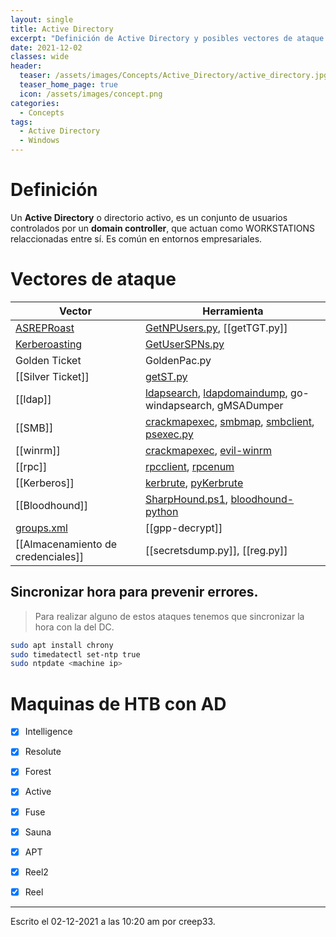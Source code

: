 ```yaml
---
layout: single
title: Active Directory
excerpt: "Definición de Active Directory y posibles vectores de ataque."
date: 2021-12-02
classes: wide
header:
  teaser: /assets/images/Concepts/Active_Directory/active_directory.jpg
  teaser_home_page: true
  icon: /assets/images/concept.png
categories:
  - Concepts
tags:
  - Active Directory
  - Windows
---
```


# Definición
Un **Active Directory** o directorio activo, es un conjunto de usuarios controlados por un **domain controller**, que actuan como WORKSTATIONS relaccionadas entre sí. Es común en entornos empresariales.

# Vectores de ataque

| Vector | Herramienta |
| --------- | ------------ |
| [ASREPRoast](/ASREPRoast/) | [GetNPUsers.py](ASREPRoast.md#GetNPUsers.py), [[getTGT.py]] |
| [Kerberoasting](/Kerberoasting/) | [GetUserSPNs.py](Kerberoasting.md#GetUserSPN.py) |
| Golden Ticket | GoldenPac.py |
| [[Silver Ticket]] | [getST.py](Silver%20Ticket.md#getST.py) | 
| [[ldap]] | [ldapsearch](ldap.md#ldapsearch), [ldapdomaindump](ldap.md#ldapdomaindump), go-windapsearch, gMSADumper|
| [[SMB]] | [crackmapexec](/Crackmapexec/), [smbmap](SMB.md#smbmap), [smbclient](SMB.md#smbclient), [psexec.py](SMB.md#psexec.py) |
| [[winrm]] | [crackmapexec](/Crackmapexec/), [evil-winrm](winrm.md#Evil-winrm) |
| [[rpc]] | [rpcclient](rpc.md#rpcclient), [rpcenum](rpc.md#rpcenum) |
| [[Kerberos]] | [kerbrute](Kerberos.md#kerbrute), [pyKerbrute](Kerberos.md#pyKerbrute) |  
| [[Bloodhound]] | [SharpHound.ps1](Bloodhound.md#Sharphound.ps1), [bloodhound-python](Bloodhound.md#bloodhound-python)  |
| [groups.xml](gpp-decrypt.md) | [[gpp-decrypt]]
| [[Almacenamiento de credenciales]] | [[secretsdump.py]], [[reg.py]] |

## Sincronizar hora para prevenir errores.
> Para realizar alguno de estos ataques tenemos que sincronizar la hora con la del DC.
```bash
sudo apt install chrony
sudo timedatectl set-ntp true
sudo ntpdate <machine ip>
```

# Maquinas de HTB con AD
- [x] Intelligence
- [x] Resolute
- [x] Forest
- [x] Active
- [x] Fuse
- [x] Sauna
- [x] APT
- [x] Reel2
- [x] Reel



---

Escrito el 02-12-2021 a las 10:20 am por creep33.
